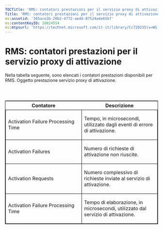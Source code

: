 ```yaml
---
TOCTitle: 'RMS: contatori prestazioni per il servizio proxy di attivazione'
Title: 'RMS: contatori prestazioni per il servizio proxy di attivazione'
ms:assetid: '305ace2b-20b2-4772-aedd-07524a4e65bf'
ms:contentKeyID: 18824554
ms:mtpsurl: 'https://technet.microsoft.com/it-it/library/Cc720235(v=WS.10)'
---
```


RMS: contatori prestazioni per il servizio proxy di attivazione
===============================================================

Nella tabella seguente, sono elencati i contatori prestazioni disponibili per RMS. Oggetto prestazione servizio proxy di attivazione.

###  

<p> </p>
<table style="border:1px solid black;">
<colgroup>
<col width="50%" />
<col width="50%" />
</colgroup>
<thead>
<tr class="header">
<th>Contatore</th>
<th>Descrizione</th>
</tr>
</thead>
<tbody>
<tr class="odd">
<td style="border:1px solid black;"><p>Activation Failure Processing Time</p></td>
<td style="border:1px solid black;"><p>Tempo, in microsecondi, utilizzato dagli eventi di errore di attivazione.</p></td>
</tr>  
<tr class="even">
<td style="border:1px solid black;"><p>Activation Failures</p></td>
<td style="border:1px solid black;"><p>Numero di richieste di attivazione non riuscite.</p></td>
</tr>  
<tr class="odd">
<td style="border:1px solid black;"><p>Activation Requests</p></td>
<td style="border:1px solid black;"><p>Numero complessivo di richieste inviate al servizio di attivazione.</p></td>
</tr>  
<tr class="even">
<td style="border:1px solid black;"><p>Activation Failure Processing Time</p></td>
<td style="border:1px solid black;"><p>Tempo di elaborazione, in microsecondi, utilizzato dal servizio di attivazione.</p></td>
</tr>  
</tbody>  
</table>
